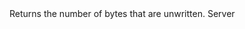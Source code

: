 <function name="GetNumBytesLeft" parent="bf_write" type="classfunc">
	<description>
		Returns the number of bytes that are unwritten.
	</description>
	<realm>Server</realm>
	<rets>
		<ret name="bytes" type="number"></ret>
	</rets>
</function>